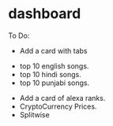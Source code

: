 # dashboard
To Do:
* Add a card with tabs
 - top 10 english songs.
 - top 10 hindi songs.
 - top 10 punjabi songs.
* Add a card of alexa ranks.
* CryptoCurrency Prices.
* Splitwise

